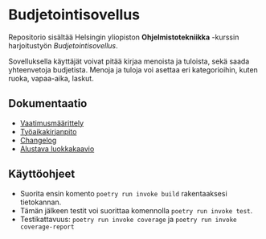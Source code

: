 # Budjetointisovellus

Repositorio sisältää Helsingin yliopiston **Ohjelmistotekniikka** -kurssin harjoitustyön *Budjetointisovellus*.

Sovelluksella käyttäjät voivat pitää kirjaa menoista ja tuloista, sekä saada yhteenvetoja budjetista. Menoja ja tuloja voi asettaa eri kategorioihin, kuten ruoka, vapaa-aika, laskut.

## Dokumentaatio

* [Vaatimusmäärittely](./dokumentaatio/vaatimusmaarittely.md)
* [Työaikakirjanpito](./dokumentaatio/tuntikirjanpito.md)
* [Changelog](./dokumentaatio/changelog.md)
* [Alustava luokkakaavio](./dokumentaatio/arkkitehtuuri.md)

## Käyttöohjeet

* Suorita ensin komento `poetry run invoke build` rakentaaksesi tietokannan.
* Tämän jälkeen testit voi suorittaa komennolla `poetry run invoke test`.
* Testikattavuus: `poetry run invoke coverage` ja `poetry run invoke coverage-report`